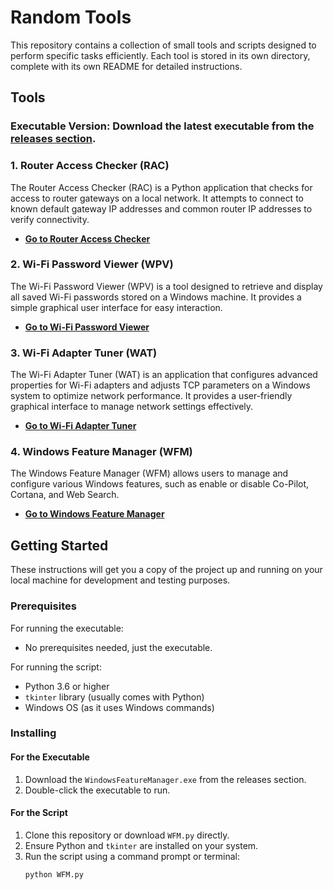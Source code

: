 # Random Tools

This repository contains a collection of small tools and scripts designed to perform specific tasks efficiently. Each tool is stored in its own directory, complete with its own README for detailed instructions.

## Tools

### Executable Version: Download the latest executable from the [releases section](https://github.com/ArtemBlue/Random-Tools/releases).

### 1. Router Access Checker (RAC)

The Router Access Checker (RAC) is a Python application that checks for access to router gateways on a local network. It attempts to connect to known default gateway IP addresses and common router IP addresses to verify connectivity.

- **[Go to Router Access Checker](RAC/)**

### 2. Wi-Fi Password Viewer (WPV)

The Wi-Fi Password Viewer (WPV) is a tool designed to retrieve and display all saved Wi-Fi passwords stored on a Windows machine. It provides a simple graphical user interface for easy interaction.

- **[Go to Wi-Fi Password Viewer](WPV/)**

### 3. Wi-Fi Adapter Tuner (WAT)

The Wi-Fi Adapter Tuner (WAT) is an application that configures advanced properties for Wi-Fi adapters and adjusts TCP parameters on a Windows system to optimize network performance. It provides a user-friendly graphical interface to manage network settings effectively.

- **[Go to Wi-Fi Adapter Tuner](WAT/)**

### 4. Windows Feature Manager (WFM)

The Windows Feature Manager (WFM) allows users to manage and configure various Windows features, such as enable or disable Co-Pilot, Cortana, and Web Search.

- **[Go to Windows Feature Manager](WFM/)**

## Getting Started

These instructions will get you a copy of the project up and running on your local machine for development and testing purposes.

### Prerequisites

For running the executable:
- No prerequisites needed, just the executable.

For running the script:
- Python 3.6 or higher
- `tkinter` library (usually comes with Python)
- Windows OS (as it uses Windows commands)

### Installing

#### For the Executable

1. Download the `WindowsFeatureManager.exe` from the releases section.
2. Double-click the executable to run.

#### For the Script

1. Clone this repository or download `WFM.py` directly.
2. Ensure Python and `tkinter` are installed on your system.
3. Run the script using a command prompt or terminal:
   ```bash
   python WFM.py
